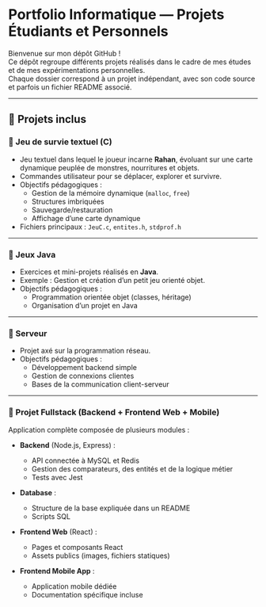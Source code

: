 # Portfolio Informatique — Projets Étudiants et Personnels

Bienvenue sur mon dépôt GitHub !   
Ce dépôt regroupe différents projets réalisés dans le cadre de mes études et de mes expérimentations personnelles.  
Chaque dossier correspond à un projet indépendant, avec son code source et parfois un fichier README associé.

---

## 📂 Projets inclus

### 🔹 Jeu de survie textuel (C)
- Jeu textuel dans lequel le joueur incarne **Rahan**, évoluant sur une carte dynamique peuplée de monstres, nourritures et objets.  
- Commandes utilisateur pour se déplacer, explorer et survivre.  
- Objectifs pédagogiques :
  - Gestion de la mémoire dynamique (`malloc`, `free`)  
  - Structures imbriquées  
  - Sauvegarde/restauration  
  - Affichage d’une carte dynamique  
- Fichiers principaux : `JeuC.c`, `entites.h`, `stdprof.h`  

---

### 🔹 Jeux Java
- Exercices et mini-projets réalisés en **Java**.  
- Exemple : Gestion et création d’un petit jeu orienté objet.  
- Objectifs pédagogiques :
  - Programmation orientée objet (classes, héritage)  
  - Organisation d’un projet en Java  

---

### 🔹 Serveur
- Projet axé sur la programmation réseau.  
- Objectifs pédagogiques :
  - Développement backend simple  
  - Gestion de connexions clientes  
  - Bases de la communication client-serveur  

---

### 🔹 Projet Fullstack (Backend + Frontend Web + Mobile)
Application complète composée de plusieurs modules :
- **Backend** (Node.js, Express) :
  - API connectée à MySQL et Redis  
  - Gestion des comparateurs, des entités et de la logique métier  
  - Tests avec Jest  

- **Database** :
  - Structure de la base expliquée dans un README  
  - Scripts SQL  

- **Frontend Web** (React) :
  - Pages et composants React  
  - Assets publics (images, fichiers statiques)  

- **Frontend Mobile App** :
  - Application mobile dédiée  
  - Documentation spécifique incluse  
